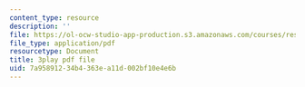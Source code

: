 ```yaml
---
content_type: resource
description: ''
file: https://ol-ocw-studio-app-production.s3.amazonaws.com/courses/res-ll-005-mathematics-of-big-data-and-machine-learning-january-iap-2020/7a95891234b4363ea11d002bf10e4e6b_R6-LQbqUCI0.pdf
file_type: application/pdf
resourcetype: Document
title: 3play pdf file
uid: 7a958912-34b4-363e-a11d-002bf10e4e6b
---
```

